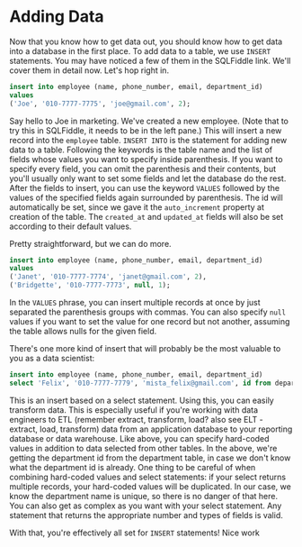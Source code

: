 # Adding Data
Now that you know how to get data out, you should know how to get data into a database in the first place. To add data to a table, we use `INSERT` statements. You may have noticed a few of them in the SQLFiddle link. We'll cover them in detail now. Let's hop right in.

```sql
insert into employee (name, phone_number, email, department_id)
values
('Joe', '010-7777-7775', 'joe@gmail.com', 2);
```

Say hello to Joe in marketing. We've created a new employee. (Note that to try this in SQLFiddle, it needs to be in the left pane.) This will insert a new record into the `employee` table. `INSERT INTO` is the statement for adding new data to a table. Following the keywords is the table name and the list of fields whose values you want to specify inside parenthesis. If you want to specify every field, you can omit the parenthesis and their contents, but you'll usually only want to set some fields and let the database do the rest. After the fields to insert, you can use the keyword `VALUES` followed by the values of the specified fields again surrounded by parenthesis. The id will automatically be set, since we gave it the `auto_increment` property at creation of the table. The `created_at` and `updated_at` fields will also be set according to their default values.

Pretty straightforward, but we can do more.
```sql
insert into employee (name, phone_number, email, department_id)
values
('Janet', '010-7777-7774', 'janet@gmail.com', 2),
('Bridgette', '010-7777-7773', null, 1);
```

In the `VALUES` phrase, you can insert multiple records at once by just separated the parenthesis groups with commas. You can also specify `null` values if you want to set the value for one record but not another, assuming the table allows nulls for the given field.

There's one more kind of insert that will probably be the most valuable to you as a data scientist:
```sql
insert into employee (name, phone_number, email, department_id)
select 'Felix', '010-7777-7779', 'mista_felix@gmail.com', id from department where name = 'IT';
```
This is an insert based on a select statement. Using this, you can easily transform data. This is especially useful if you're working with data engineers to ETL (remember extract, transform, load? also see ELT - extract, load, transform) data from an application database to your reporting database or data warehouse. Like above, you can specify hard-coded values in addition to data selected from other tables. In the above, we're getting the department id from the department table, in case we don't know what the department id is already. One thing to be careful of when combining hard-coded values and select statements: if your select returns multiple records, your hard-coded values will be duplicated. In our case, we know the department name is unique, so there is no danger of that here. You can also get as complex as you want with your select statement. Any statement that returns the appropriate number and types of fields is valid.

With that, you're effectively all set for `INSERT` statements! Nice work
